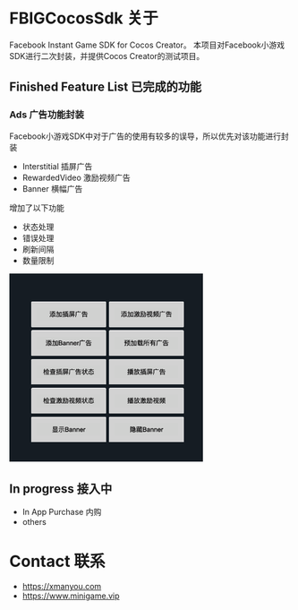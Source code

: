 # FBIGCocosSdk 关于
Facebook Instant Game SDK for Cocos Creator。
本项目对Facebook小游戏SDK进行二次封装，并提供Cocos Creator的测试项目。
## Finished Feature List 已完成的功能
### Ads 广告功能封装
Facebook小游戏SDK中对于广告的使用有较多的误导，所以优先对该功能进行封装

* Interstitial 插屏广告
* RewardedVideo 激励视频广告
* Banner 横幅广告

增加了以下功能
* 状态处理
* 错误处理
* 刷新间隔
* 数量限制

![alt 广告模块](images/FBIG-Cocos-01.png)


## In progress 接入中
* In App Purchase 内购
* others

# Contact 联系
* https://xmanyou.com
* https://www.minigame.vip